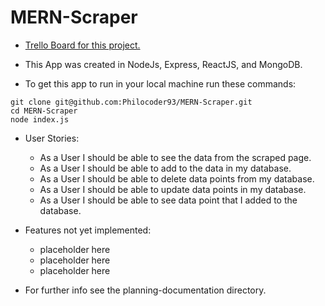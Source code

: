 # MERN-Scraper

- [Trello Board for this project.](https://trello.com/b/hCk4IbUn/project-4)

- This App was created in NodeJs, Express, ReactJS, and MongoDB.

- To get this app to run in your local machine run these commands:
```
git clone git@github.com:Philocoder93/MERN-Scraper.git
cd MERN-Scraper
node index.js
```

- User Stories:
  + As a User I should be able to see the data from the scraped page.
  + As a User I should be able to add to the data in my database.
  + As a User I should be able to delete data points from my database.
  + As a User I should be able to update data points in my database.
  + As a User I should be able to see data point that I added to the database.

- Features not yet implemented:
  + placeholder here
  + placeholder here
  + placeholder here

- For further info see the planning-documentation directory.
